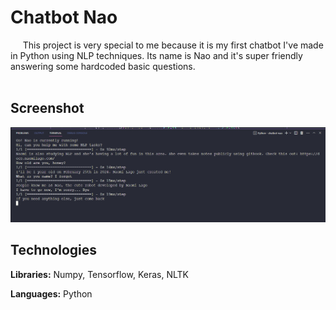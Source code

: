 # Chatbot Nao

&nbsp;&nbsp;&nbsp;&nbsp;&nbsp;This project is very special to me because it is my first chatbot I've made in Python using NLP techniques. Its name is Nao and it's super friendly answering some hardcoded basic questions. <br> <br>

## Screenshot

![](/assets/screenshot.png)

## Technologies

**Libraries:** Numpy, Tensorflow, Keras, NLTK

**Languages:** Python